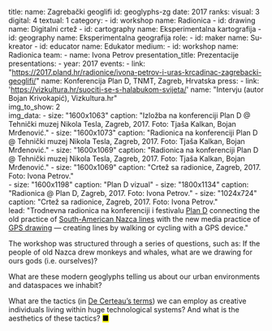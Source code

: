title: 
    name: Zagrebački geoglifi
id: geoglyphs-zg
date: 2017
ranks:
    visual: 3
    digital: 4
    textual: 1
category: 
    - id: workshop
      name: Radionica
    - id: drawing
      name: Digitalni crtež
    - id: cartography
      name: Eksperimentalna kartografija
    - id: geography
      name: Eksperimentalna geografija
role:
    - id: maker
      name: Su-kreator
    - id: educator
      name: Edukator
medium:
    - id: workshop
      name: Radionica
team:
    - name: Ivona Petrov
presentation_title: Prezentacije
presentations:
    - year: 2017
      events:
        - link: "https://2017.pland.hr/radionice/ivona-petrov-i-uras-krcadinac-zagrebacki-geoglifi/"
          name: Konferencija Plan D, TNMT, Zagreb, Hrvatska
press:
    - link: 'https://vizkultura.hr/suociti-se-s-halabukom-svijeta/'
      name: "Intervju (autor Bojan Krivokapić), Vizkultura.hr"    
img_to_show: 2       
img_data:
    - size: "1600x1063"
      caption: "Izložba na konferenciji Plan D @ Tehnički muzej Nikola Tesla, Zagreb, 2017. Foto: Tjaša Kalkan, Bojan Mrđenović."
    - size: "1600x1073"
      caption: "Radionica na konferenciji Plan D @ Tehnički muzej Nikola Tesla, Zagreb, 2017. Foto: Tjaša Kalkan, Bojan Mrđenović."
    - size: "1600x1069"
      caption: "Radionica na konferenciji Plan D @ Tehnički muzej Nikola Tesla, Zagreb, 2017. Foto: Tjaša Kalkan, Bojan Mrđenović."
    - size: "1600x1069"
      caption: "Crtež sa radionice, Zagreb, 2017. Foto: Ivona Petrov."   
    - size: "1600x1198"
      caption: "Plan D vizual"
    - size: "1800x1134"
      caption: "Radionica @ Plan D, Zagreb, 2017. Foto: Ivona Petrov."
    - size: "1024x724"
      caption: "Crtež sa radionice, Zagreb, 2017. Foto: Ivona Petrov."   
lead: "Trodnevna radionica na konferenciji i festivalu <a href='https://2017.pland.hr/' target='_blank'>Plan D</a> connecting the old practice of <a href='https://en.wikipedia.org/wiki/Nazca_Lines' target='_blank'>South-American Nazca lines</a> with the new media practice of <a href='https://en.wikipedia.org/wiki/GPS_drawing' target='_blank'>GPS drawing</a> — creating lines by walking or cycling with a GPS device."

The workshop was structured through a series of questions, such as: If the people of old Nazca drew monkeys and whales, what are we drawing for ours gods (i.e. ourselves)? 

What are these modern geoglyphs telling us about our urban environments and dataspaces we inhabit? 

What are the tactics (in <a href="https://monoskop.org/images/2/2a/De_Certeau_Michel_The_Practice_of_Everyday_Life.pdf" target="_blank">De Certeau’s terms</a>) we can employ as creative individuals living within huge technological systems? And what is the aesthetics of these tactics? <mark>&#9632;</mark>